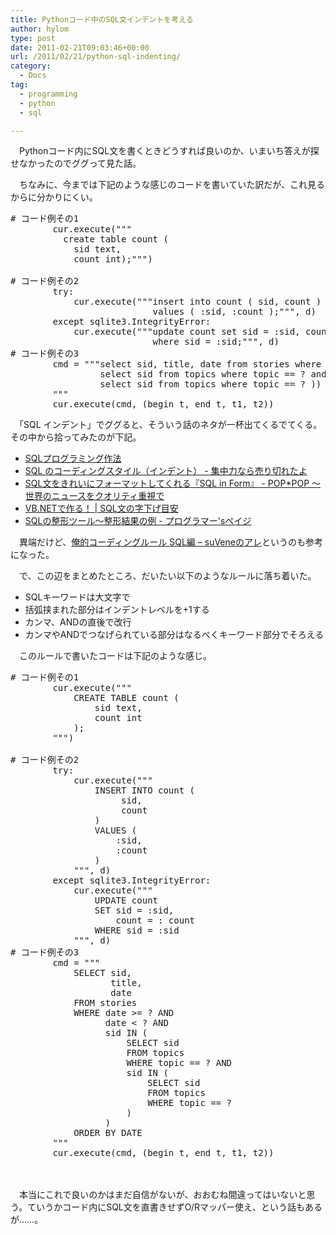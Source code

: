 ```yaml
---
title: Pythonコード中のSQL文インデントを考える
author: hylom
type: post
date: 2011-02-21T09:03:46+00:00
url: /2011/02/21/python-sql-indenting/
category:
  - Docs
tag:
  - programming
  - python
  - sql

---
```

　Pythonコード内にSQL文を書くときどうすれば良いのか、いまいち答えが探せなかったのでググって見た話。

　ちなみに、今までは下記のような感じのコードを書いていた訳だが、これ見るからに分かりにくい。

<pre># コード例その1
        cur.execute("""
          create table count (
            sid text,
            count int);""")

# コード例その2
        try:
            cur.execute("""insert into count ( sid, count )
                           values ( :sid, :count );""", d)
        except sqlite3.IntegrityError:
            cur.execute("""update count set sid = :sid, count = : count
                           where sid = :sid;""", d)
# コード例その3
        cmd = """select sid, title, date from stories where date >= ? and date &lt; ? and sid in (
                 select sid from topics where topic == ? and sid in (
                 select sid from topics where topic == ? )) order by date
        """
        cur.execute(cmd, (begin_t, end_t, t1, t2))
</pre>

　「SQL インデント」でググると、そういう話のネタが一杯出てくるでてくる。その中から拾ってみたのが下記。

  * [SQLプログラミング作法][1]
  * [SQL のコーディングスタイル（インデント） - 集中力なら売り切れたよ][2]
  * [SQL文をきれいにフォーマットしてくれる『SQL in Form』 - POP*POP ～ 世界のニュースをクオリティ重視で][3]
  * [VB.NETで作る！ | SQL文の字下げ目安][4]
  * [SQLの整形ツール～整形結果の例 - プログラマー'sペイジ][5]

　異端だけど、[俺的コーディングルール SQL編 – suVeneのアレ][6]というのも参考になった。

　で、この辺をまとめたところ、だいたい以下のようなルールに落ち着いた。

  * SQLキーワードは大文字で
  * 括弧挟まれた部分はインデントレベルを+1する
  * カンマ、ANDの直後で改行
  * カンマやANDでつなげられている部分はなるべくキーワード部分でそろえる

　このルールで書いたコードは下記のような感じ。

<pre># コード例その1
        cur.execute("""
            CREATE TABLE count (
                sid text,
                count int
            );
        """)

# コード例その2
        try:
            cur.execute("""
                INSERT INTO count (
                     sid,
                     count
                )
                VALUES (
                    :sid,
                    :count
                )
            """, d)
        except sqlite3.IntegrityError:
            cur.execute("""
                UPDATE count
                SET sid = :sid,
                    count = : count
                WHERE sid = :sid
            """, d)
# コード例その3
        cmd = """
            SELECT sid,
                   title,
                   date
            FROM stories
            WHERE date >= ? AND
                  date &lt; ? AND
                  sid IN (
                      SELECT sid 
                      FROM topics
                      WHERE topic == ? AND
                      sid IN (
                          SELECT sid
                          FROM topics
                          WHERE topic == ?
                      )
                  )
            ORDER BY DATE
        """
        cur.execute(cmd, (begin_t, end_t, t1, t2))
</pre>

　
  
　本当にこれで良いのかはまだ自信がないが、おおむね間違ってはいないと思う。ていうかコード内にSQL文を直書きせずO/Rマッパー使え、という話もあるが……。

 [1]: http://www.geocities.jp/mickindex/database/db_manner.html
 [2]: http://d.hatena.ne.jp/r_ikeda/20090630/indent
 [3]: http://www.popxpop.com/archives/2007/05/sqlsql_in_form.html
 [4]: http://shinshu.fm/MHz/88.44/archives/0000049011.html
 [5]: http://kamoland.com/wiki/wiki.cgi?SQL%A4%CE%C0%B0%B7%C1%A5%C4%A1%BC%A5%EB%A1%C1%C0%B0%B7%C1%B7%EB%B2%CC%A4%CE%CE%E3
 [6]: http://d.zeromemory.info/2007/01/19/coding-rule-sql.html
